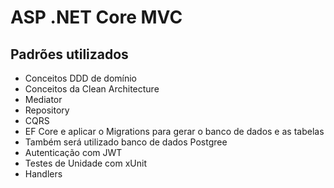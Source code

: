 # ASP .NET Core MVC

## Padrões utilizados

- Conceitos DDD de domínio
- Conceitos da Clean Architecture
- Mediator
- Repository
- CQRS
- EF Core e aplicar o Migrations para gerar o banco de dados e as tabelas
- Também será utilizado banco de dados Postgree
- Autenticação com JWT
- Testes de Unidade com xUnit
- Handlers